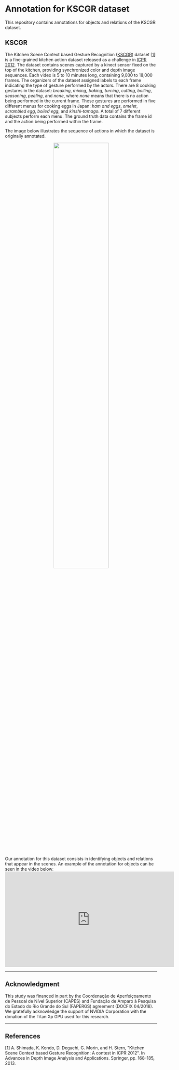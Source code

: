 # Annotation for KSCGR dataset

This repository contains annotations for objects and relations of the KSCGR dataset.

## KSCGR

The Kitchen Scene Context based Gesture Recognition ([KSCGR](http://www.murase.m.is.nagoya-u.ac.jp/KSCGR/)) dataset [[1](#references)] is a fine-grained kitchen action dataset released as a challenge in [ICPR 2012](http://www.icpr2012.org). The dataset contains scenes captured by a kinect sensor fixed on the top of the kitchen, providing synchronized color and depth image sequences. Each video is 5 to 10 minutes long, containing 9,000 to 18,000 frames. The organizers of the dataset assigned labels to each frame indicating the type of gesture performed by the actors. There are 8 cooking gestures in the dataset: *breaking*, *mixing*, *baking*, *turning*, *cutting*, *boiling*, *seasoning*, *peeling*, and *none*, where *none* means that there is no action being performed in the current frame. These gestures are performed in five different menus for cooking eggs in Japan: *ham and eggs*, *omelet*, *scrambled egg*, *boiled egg*, and *kinshi-tamago*. A total of 7 different subjects perform each menu. The ground truth data contains the frame id and the action being performed within the frame.

The image below illustrates the sequence of actions in which the dataset is originally annotated.
<p align="center">
    <img src="KSCGR/images/kscgr_frames.svg" align="center" width="60%"/>
</p>
Our annotation for this dataset consists in identifying objects and relations that appear in the scenes. An example of the annotation for objects can be seen in the video below:

<iframe width="560" align="center" height="315" src="https://www.youtube.com/embed/1clOHnZvQFI" frameborder="0" allow="accelerometer; autoplay; encrypted-media; gyroscope; picture-in-picture" allowfullscreen></iframe>

---
## Acknowledgment

This study was financed in part by the Coordenação de Aperfeiçoamento de Pessoal de Nível Superior (CAPES) and Fundação de Amparo à Pesquisa do Estado do Rio Grande do Sul (FAPERGS) agreement (DOCFIX 04/2018). We gratefully acknowledge the support of NVIDIA Corporation with the donation of the Titan Xp GPU used for this research.

---
## References

[1] A. Shimada, K. Kondo, D. Deguchi, G. Morin, and H. Stern, "Kitchen Scene Context based Gesture Recognition: A contest in ICPR 2012". In Advances in Depth Image Analysis and Applications. Springer, pp. 168-185, 2013.
